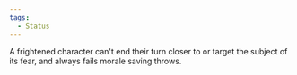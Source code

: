 ```yaml
---
tags:
  - Status
---
```

A frightened character can't end their turn closer to or target the subject of its fear, and always fails morale saving throws.